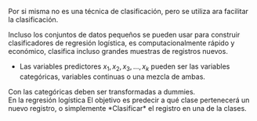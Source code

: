 Por si misma no es una técnica de clasificación, pero se utiliza ara facilitar la clasificación.
<div class="tipBox"> 
Incluso los conjuntos de datos pequeños se pueden usar para construir clasificadores de regresión logística, es computacionalmente rápido y económico, clasifica incluso grandes muestras de registros nuevos.
</div>

- Las variables predictores $x_1,x_2,x_3,...,x_k$ pueden ser las variables categóricas, variables continuas o una mezcla de ambas.
<div class="noteBox">
Con las categóricas deben ser transformadas a dummies.
</div>
En la regresión logística El objetivo es predecir a qué clase pertenecerá un nuevo registro, o simplemente *Clasificar* el registro en una de la clases.
